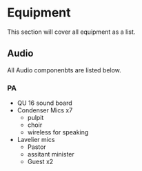 # Equipment

This section will cover all equipment as a list.

## Audio

All Audio componenbts are listed below.

### PA

* QU 16 sound board
* Condenser Mics x7
  * pulpit
  * choir
  * wireless for speaking
* Lavelier mics
  * Pastor
  * assitant minister
  * Guest x2
